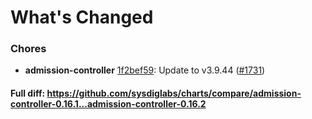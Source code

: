 # What's Changed

### Chores
- **admission-controller** [1f2bef59](https://github.com/sysdiglabs/charts/commit/1f2bef5901e1cbf0622c92f037d7b674705b6204): Update to v3.9.44 ([#1731](https://github.com/sysdiglabs/charts/issues/1731))
#### Full diff: https://github.com/sysdiglabs/charts/compare/admission-controller-0.16.1...admission-controller-0.16.2

